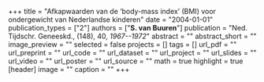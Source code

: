 +++
title = "Afkapwaarden van de ‘body-mass index’ (BMI) voor ondergewicht van Nederlandse kinderen"
date = "2004-01-01"
publication_types = ["2"]
authors = ["**S. van Buuren**"]
publication = "Ned. Tijdschr. Geneeskd., (148), 40, _1967--1972_"
abstract = ""
abstract_short = ""
image_preview = ""
selected = false
projects = []
tags = []
url_pdf = ""
url_preprint = ""
url_code = ""
url_dataset = ""
url_project = ""
url_slides = ""
url_video = ""
url_poster = ""
url_source = ""
math = true
highlight = true
[header]
image = ""
caption = ""
+++
